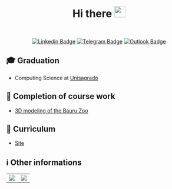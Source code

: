<h1 align="center">
  Hi there 
  <img src="https://raw.githubusercontent.com/iampavangandhi/iampavangandhi/master/gifs/Hi.gif" width="30px">
</h1>

<br>

<div align="center">

[![Linkedin Badge](https://img.shields.io/badge/-LinkedIn-blue?style=flat-square&logo=Linkedin&logoColor=white&link=http://linkedin.com/in/jos%C3%A9-guilherme-paro-monteiro-tomaine)](http://linkedin.com/in/jos%C3%A9-guilherme-paro-monteiro-tomaine)
[![Telegram Badge](https://img.shields.io/badge/-Telegram-1ca0f1?style=flat-square&labelColor=1ca0f1&logo=telegram&logoColor=white&link=https://t.me/zehguilherme)](https://t.me/zehguilherme)
[![Outlook Badge](https://img.shields.io/badge/-Email-0000FF?style=flat-square&labelColor=0000FF&logo=microsoft-outlook&logoColor=white&link=mailto:jgtomaine@hotmail.com)](mailto:jgtomaine@hotmail.com)

</div>

## 🎓 Graduation

- Computing Science at [Unisagrado](https://unisagrado.edu.br/)

## 📔 Completion of course work

- [3D modeling of the Bauru Zoo](https://github.com/zehguilherme/tcc-rv-zoo-bauru)

## 📝 Curriculum

- [Site](https://joseguilherme.vercel.app/)

## ℹ Other informations

<center>
    <table>
        <tr>
            <td>
                <img src="https://github-readme-stats.vercel.app/api/top-langs/?username=zehguilherme&hide=html&layout=compact&theme=buefy" />
            </td>
            <td>
                <img src="https://github-readme-stats.vercel.app/api?username=zehguilherme&theme=buefy"/>
            </td>
        </tr>   
    </table>
</center>
